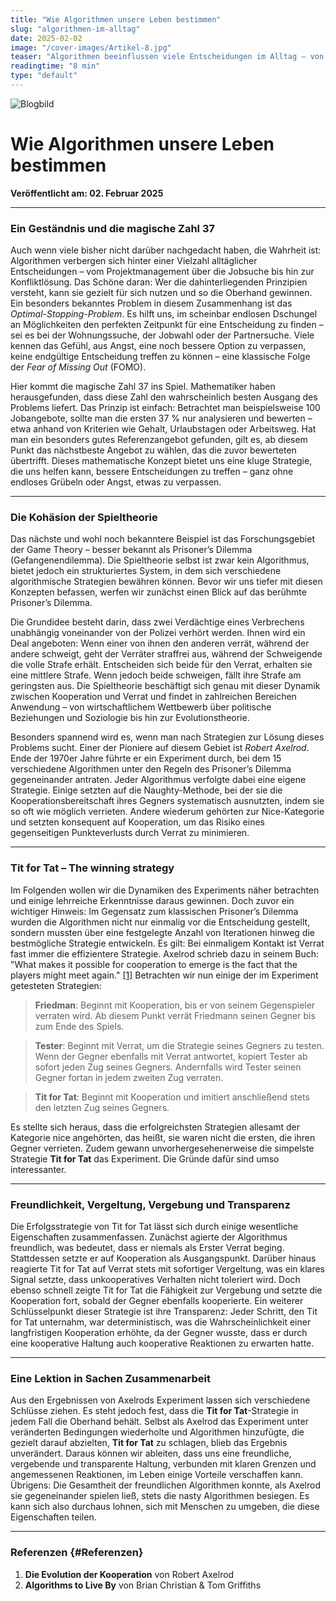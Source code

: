 ```yaml
---
title: "Wie Algorithmen unsere Leben bestimmen"
slug: "algorithmen-im-alltag"
date: 2025-02-02
image: "/cover-images/Artikel-8.jpg"
teaser: "Algorithmen beeinflussen viele Entscheidungen im Alltag – von der Jobsuche bis hin zu persönlichen Beziehungen. Entdecke, was es mit der magischen Zahl 37 auf sich hat und warum die guten immer gewinnen."
readingtime: "8 min"
type: "default"
---
```


![Blogbild](/cover-images/Artikel-8.jpg)

# Wie Algorithmen unsere Leben bestimmen

**Veröffentlicht am: 02. Februar 2025**

---

### Ein Geständnis und die magische Zahl 37

Auch wenn viele bisher nicht darüber nachgedacht haben, die Wahrheit ist: Algorithmen verbergen sich hinter einer Vielzahl alltäglicher Entscheidungen – vom Projektmanagement über die Jobsuche bis hin zur Konfliktlösung. Das Schöne daran: Wer die dahinterliegenden Prinzipien versteht, kann sie gezielt für sich nutzen und so die Oberhand gewinnen. Ein besonders bekanntes Problem in diesem Zusammenhang ist das *Optimal-Stopping-Problem*. Es hilft uns, im scheinbar endlosen Dschungel an Möglichkeiten den perfekten Zeitpunkt für eine Entscheidung zu finden – sei es bei der Wohnungssuche, der Jobwahl oder der Partnersuche. Viele kennen das Gefühl, aus Angst, eine noch bessere Option zu verpassen, keine endgültige Entscheidung treffen zu können – eine klassische Folge der *Fear of Missing Out* (FOMO).

Hier kommt die magische Zahl 37 ins Spiel. Mathematiker haben herausgefunden, dass diese Zahl den wahrscheinlich besten Ausgang des Problems liefert. Das Prinzip ist einfach: Betrachtet man beispielsweise 100 Jobangebote, sollte man die ersten 37 % nur analysieren und bewerten – etwa anhand von Kriterien wie Gehalt, Urlaubstagen oder Arbeitsweg. Hat man ein besonders gutes Referenzangebot gefunden, gilt es, ab diesem Punkt das nächstbeste Angebot zu wählen, das die zuvor bewerteten übertrifft. Dieses mathematische Konzept bietet uns eine kluge Strategie, die uns helfen kann, bessere Entscheidungen zu treffen – ganz ohne endloses Grübeln oder Angst, etwas zu verpassen.

---

### Die Kohäsion der Spieltheorie

Das nächste und wohl noch bekanntere Beispiel ist das Forschungsgebiet der Game Theory – besser bekannt als Prisoner’s Dilemma (Gefangenendilemma). Die Spieltheorie selbst ist zwar kein Algorithmus, bietet jedoch ein strukturiertes System, in dem sich verschiedene algorithmische Strategien bewähren können. Bevor wir uns tiefer mit diesen Konzepten befassen, werfen wir zunächst einen Blick auf das berühmte Prisoner’s Dilemma.

Die Grundidee besteht darin, dass zwei Verdächtige eines Verbrechens unabhängig voneinander von der Polizei verhört werden. Ihnen wird ein Deal angeboten: Wenn einer von ihnen den anderen verrät, während der andere schweigt, geht der Verräter straffrei aus, während der Schweigende die volle Strafe erhält. Entscheiden sich beide für den Verrat, erhalten sie eine mittlere Strafe. Wenn jedoch beide schweigen, fällt ihre Strafe am geringsten aus. Die Spieltheorie beschäftigt sich genau mit dieser Dynamik zwischen Kooperation und Verrat und findet in zahlreichen Bereichen Anwendung – von wirtschaftlichem Wettbewerb über politische Beziehungen und Soziologie bis hin zur Evolutionstheorie.

Besonders spannend wird es, wenn man nach Strategien zur Lösung dieses Problems sucht. Einer der Pioniere auf diesem Gebiet ist *Robert Axelrod*. Ende der 1970er Jahre führte er ein Experiment durch, bei dem 15 verschiedene Algorithmen unter den Regeln des Prisoner’s Dilemma gegeneinander antraten. Jeder Algorithmus verfolgte dabei eine eigene Strategie. Einige setzten auf die Naughty-Methode, bei der sie die Kooperationsbereitschaft ihres Gegners systematisch ausnutzten, indem sie so oft wie möglich verrieten. Andere wiederum gehörten zur Nice-Kategorie und setzten konsequent auf Kooperation, um das Risiko eines gegenseitigen Punkteverlusts durch Verrat zu minimieren.

---

### Tit for Tat – The winning strategy

Im Folgenden wollen wir die Dynamiken des Experiments näher betrachten und einige lehrreiche Erkenntnisse daraus gewinnen. Doch zuvor ein wichtiger Hinweis: Im Gegensatz zum klassischen Prisoner’s Dilemma wurden die Algorithmen nicht nur einmalig vor die Entscheidung gestellt, sondern mussten über eine festgelegte Anzahl von Iterationen hinweg die bestmögliche Strategie entwickeln. Es gilt: Bei einmaligem Kontakt ist Verrat fast immer die effizientere Strategie. Axelrod schrieb dazu in seinem Buch: "What makes it possible for cooperation to emerge is the fact that the players might meet again." [[1]](#Referenzen) Betrachten wir nun einige der im Experiment getesteten Strategien:

> **Friedman**: Beginnt mit Kooperation, bis er von seinem Gegenspieler verraten wird. Ab diesem Punkt verrät Friedmann seinen Gegner bis zum Ende des Spiels.

> **Tester**: Beginnt mit Verrat, um die Strategie seines Gegners zu testen. Wenn der Gegner ebenfalls mit Verrat antwortet, kopiert Tester ab sofort jeden Zug seines Gegners. Andernfalls wird Tester seinen Gegner fortan in jedem zweiten Zug verraten.

> **Tit for Tat**: Beginnt mit Kooperation und imitiert anschließend stets den letzten Zug seines Gegners.

Es stellte sich heraus, dass die erfolgreichsten Strategien allesamt der Kategorie nice angehörten, das heißt, sie waren nicht die ersten, die ihren Gegner verrieten. Zudem gewann unvorhergesehenerweise die simpelste Strategie **Tit for Tat** das Experiment. Die Gründe dafür sind umso interessanter.

---

### Freundlichkeit, Vergeltung, Vergebung und Transparenz

Die Erfolgsstrategie von Tit for Tat lässt sich durch einige wesentliche Eigenschaften zusammenfassen. Zunächst agierte der Algorithmus freundlich, was bedeutet, dass er niemals als Erster Verrat beging. Stattdessen setzte er auf Kooperation als Ausgangspunkt. Darüber hinaus reagierte Tit for Tat auf Verrat stets mit sofortiger Vergeltung, was ein klares Signal setzte, dass unkooperatives Verhalten nicht toleriert wird. Doch ebenso schnell zeigte Tit for Tat die Fähigkeit zur Vergebung und setzte die Kooperation fort, sobald der Gegner ebenfalls kooperierte. Ein weiterer Schlüsselpunkt dieser Strategie ist ihre Transparenz: Jeder Schritt, den Tit for Tat unternahm, war deterministisch, was die Wahrscheinlichkeit einer langfristigen Kooperation erhöhte, da der Gegner wusste, dass er durch eine kooperative Haltung auch kooperative Reaktionen zu erwarten hatte.

---

### Eine Lektion in Sachen Zusammenarbeit

Aus den Ergebnissen von Axelrods Experiment lassen sich verschiedene Schlüsse ziehen. Es steht jedoch fest, dass die **Tit for Tat**-Strategie in jedem Fall die Oberhand behält. Selbst als Axelrod das Experiment unter veränderten Bedingungen wiederholte und Algorithmen hinzufügte, die gezielt darauf abzielten, **Tit for Tat** zu schlagen, blieb das Ergebnis unverändert. Daraus können wir ableiten, dass uns eine freundliche, vergebende und transparente Haltung, verbunden mit klaren Grenzen und angemessenen Reaktionen, im Leben einige Vorteile verschaffen kann. Übrigens: Die Gesamtheit der freundlichen Algorithmen konnte, als Axelrod sie gegeneinander spielen ließ, stets die nasty Algorithmen besiegen. Es kann sich also durchaus lohnen, sich mit Menschen zu umgeben, die diese Eigenschaften teilen.

---

### Referenzen {#Referenzen}

1. **Die Evolution der Kooperation** von Robert Axelrod
2. **Algorithms to Live By** von Brian Christian & Tom Griffiths
